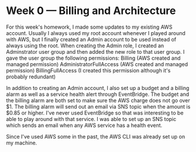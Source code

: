# Week 0 — Billing and Architecture

For this week's homework, I made some updates to my existing AWS account. Usually I always used my root account whenever I played around with AWS, but I finally created an Admin account to be used instead of always using the root. When creating the Admin role, I created an Adminstrator user group and then added the new role to that user group. I gave the user group the following permissions:
Billing (AWS created and managed permission)
AdministratorFullAccess (AWS created and managed permission)
BillingFullAccess (I created this permission although it's probably redundant)

In addition to creating an Admin account, I also set up a budget and a billing alarm as well as a service health alert through EventBridge. The budget and the billing alarm are both set to make sure the AWS charge does not go over $1. The billing alarm will send out an email via SNS topic when the amount is $0.85 or higher. I've never used EventBridge so that was interesting to be able to play around with that service. I was able to set up an SNS topic which sends an email when any AWS service has a health event.

Since I've used AWS some in the past, the AWS CLI was already set up on my machine.